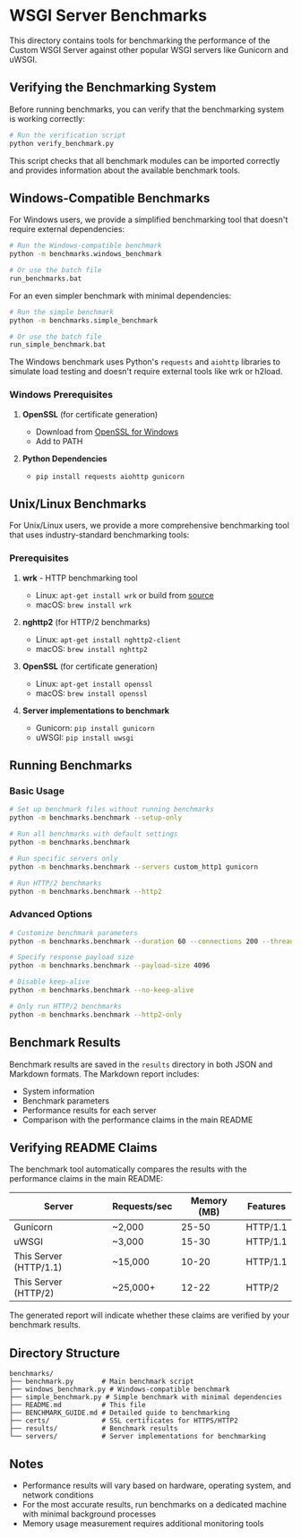 # WSGI Server Benchmarks

This directory contains tools for benchmarking the performance of the Custom WSGI Server against other popular WSGI servers like Gunicorn and uWSGI.

## Verifying the Benchmarking System

Before running benchmarks, you can verify that the benchmarking system is working correctly:

```bash
# Run the verification script
python verify_benchmark.py
```

This script checks that all benchmark modules can be imported correctly and provides information about the available benchmark tools.

## Windows-Compatible Benchmarks

For Windows users, we provide a simplified benchmarking tool that doesn't require external dependencies:

```bash
# Run the Windows-compatible benchmark
python -m benchmarks.windows_benchmark

# Or use the batch file
run_benchmarks.bat
```

For an even simpler benchmark with minimal dependencies:

```bash
# Run the simple benchmark
python -m benchmarks.simple_benchmark

# Or use the batch file
run_simple_benchmark.bat
```

The Windows benchmark uses Python's `requests` and `aiohttp` libraries to simulate load testing and doesn't require external tools like wrk or h2load.

### Windows Prerequisites

1. **OpenSSL** (for certificate generation)
   - Download from [OpenSSL for Windows](https://slproweb.com/products/Win32OpenSSL.html)
   - Add to PATH

2. **Python Dependencies**
   - `pip install requests aiohttp gunicorn`

## Unix/Linux Benchmarks

For Unix/Linux users, we provide a more comprehensive benchmarking tool that uses industry-standard benchmarking tools:

### Prerequisites

1. **wrk** - HTTP benchmarking tool
   - Linux: `apt-get install wrk` or build from [source](https://github.com/wg/wrk)
   - macOS: `brew install wrk`

2. **nghttp2** (for HTTP/2 benchmarks)
   - Linux: `apt-get install nghttp2-client`
   - macOS: `brew install nghttp2`

3. **OpenSSL** (for certificate generation)
   - Linux: `apt-get install openssl`
   - macOS: `brew install openssl`

4. **Server implementations to benchmark**
   - Gunicorn: `pip install gunicorn`
   - uWSGI: `pip install uwsgi`

## Running Benchmarks

### Basic Usage

```bash
# Set up benchmark files without running benchmarks
python -m benchmarks.benchmark --setup-only

# Run all benchmarks with default settings
python -m benchmarks.benchmark

# Run specific servers only
python -m benchmarks.benchmark --servers custom_http1 gunicorn

# Run HTTP/2 benchmarks
python -m benchmarks.benchmark --http2
```

### Advanced Options

```bash
# Customize benchmark parameters
python -m benchmarks.benchmark --duration 60 --connections 200 --threads 16

# Specify response payload size
python -m benchmarks.benchmark --payload-size 4096

# Disable keep-alive
python -m benchmarks.benchmark --no-keep-alive

# Only run HTTP/2 benchmarks
python -m benchmarks.benchmark --http2-only
```

## Benchmark Results

Benchmark results are saved in the `results` directory in both JSON and Markdown formats. The Markdown report includes:

- System information
- Benchmark parameters
- Performance results for each server
- Comparison with the performance claims in the main README

## Verifying README Claims

The benchmark tool automatically compares the results with the performance claims in the main README:

| Server | Requests/sec | Memory (MB) | Features |
|--------|-------------|-------------|----------|
| Gunicorn | ~2,000 | 25-50 | HTTP/1.1 |
| uWSGI | ~3,000 | 15-30 | HTTP/1.1 |
| This Server (HTTP/1.1) | ~15,000 | 10-20 | HTTP/1.1 |
| This Server (HTTP/2) | ~25,000+ | 12-22 | HTTP/2 |

The generated report will indicate whether these claims are verified by your benchmark results.

## Directory Structure

```
benchmarks/
├── benchmark.py       # Main benchmark script
├── windows_benchmark.py # Windows-compatible benchmark
├── simple_benchmark.py # Simple benchmark with minimal dependencies
├── README.md          # This file
├── BENCHMARK_GUIDE.md # Detailed guide to benchmarking
├── certs/             # SSL certificates for HTTPS/HTTP2
├── results/           # Benchmark results
└── servers/           # Server implementations for benchmarking
```

## Notes

- Performance results will vary based on hardware, operating system, and network conditions
- For the most accurate results, run benchmarks on a dedicated machine with minimal background processes
- Memory usage measurement requires additional monitoring tools

